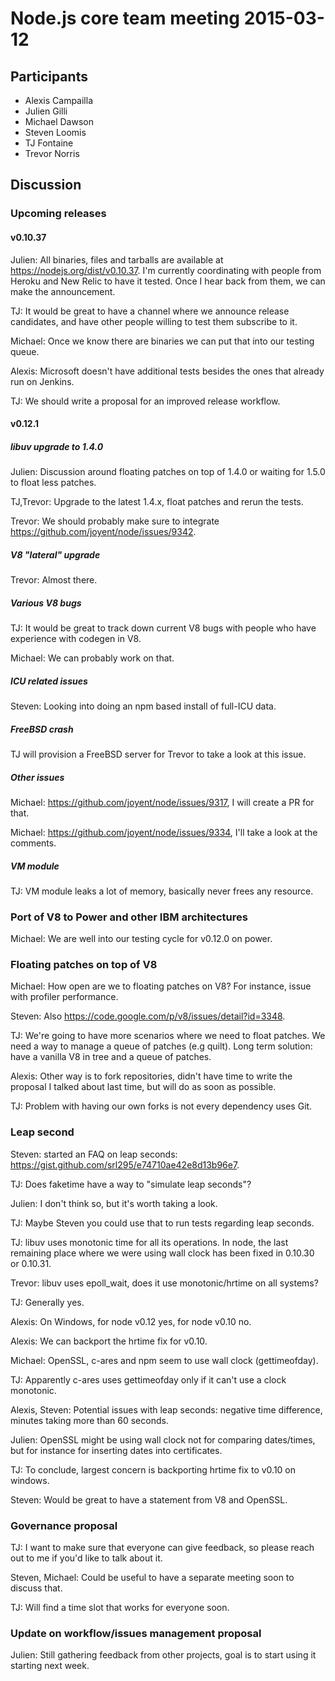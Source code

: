 # Node.js core team meeting 2015-03-12

## Participants

* Alexis Campailla
* Julien Gilli
* Michael Dawson
* Steven Loomis
* TJ Fontaine
* Trevor Norris

## Discussion

### Upcoming releases

#### v0.10.37

Julien: All binaries, files and tarballs are available at
https://nodejs.org/dist/v0.10.37. I'm currently coordinating with people from
Heroku and New Relic to have it tested. Once I hear back from them, we can
make the announcement.

TJ: It would be great to have a channel where we announce release candidates,
and have other people willing to test them subscribe to it.

Michael: Once we know there are binaries we can put that into our testing
queue.

Alexis: Microsoft doesn't have additional tests besides the ones that already
run on Jenkins.

TJ: We should write a proposal for an improved release workflow.

#### v0.12.1

##### libuv upgrade to 1.4.0

Julien: Discussion around floating patches on top of 1.4.0 or waiting for
1.5.0 to float less patches.

TJ,Trevor: Upgrade to the latest 1.4.x, float patches and rerun the tests.

Trevor: We should probably make sure to integrate
https://github.com/joyent/node/issues/9342.

##### V8 "lateral" upgrade

Trevor: Almost there.

##### Various V8 bugs

TJ: It would be great to track down current V8 bugs with people who have
experience with codegen in V8.

Michael: We can probably work on that.

##### ICU related issues

Steven: Looking into doing an npm based install of full-ICU data.

##### FreeBSD crash

TJ will provision a FreeBSD server for Trevor to take a look at this issue.

##### Other issues

Michael: https://github.com/joyent/node/issues/9317, I will create a PR for
that.

Michael: https://github.com/joyent/node/issues/9334, I'll take a look at the
comments.

##### VM module

TJ: VM module leaks a lot of memory, basically never frees any resource.

### Port of V8 to Power and other IBM architectures

Michael: We are well into our testing cycle for v0.12.0 on power.

### Floating patches on top of V8

Michael: How open are we to floating patches on V8? For instance, issue
with profiler performance.

Steven: Also https://code.google.com/p/v8/issues/detail?id=3348.

TJ: We're going to have more scenarios where we need to float patches. We need
a way to manage a queue of patches (e.g quilt). Long term solution: have a
vanilla V8 in tree and a queue of patches.

Alexis: Other way is to fork repositories, didn't have time to write the
proposal I talked about last time, but will do as soon as possible.

TJ: Problem with having our own forks is not every dependency uses Git.

### Leap second

Steven: started an FAQ on leap seconds:
https://gist.github.com/srl295/e74710ae42e8d13b96e7.

TJ: Does faketime have a way to "simulate leap seconds"?

Julien: I don't think so, but it's worth taking a look.

TJ: Maybe Steven you could use that to run tests regarding leap seconds.

TJ: libuv uses monotonic time for all its operations. In node, the last
remaining place where we were using wall clock has been fixed in 0.10.30 or
0.10.31.

Trevor: libuv uses epoll_wait, does it use monotonic/hrtime on all
systems?

TJ: Generally yes.

Alexis: On Windows, for node v0.12 yes, for node v0.10 no.

Alexis: We can backport the hrtime fix for v0.10.

Michael: OpenSSL, c-ares and npm seem to use wall clock (gettimeofday).

TJ: Apparently c-ares uses gettimeofday only if it can't use a clock
monotonic.

Alexis, Steven: Potential issues with leap seconds: negative time difference,
minutes taking more than 60 seconds.

Julien: OpenSSL might be using wall clock not for comparing dates/times, but
for instance for inserting dates into certificates.

TJ: To conclude, largest concern is backporting hrtime fix to v0.10 on
windows.

Steven: Would be great to have a statement from V8 and OpenSSL.

### Governance proposal

TJ: I want to make sure that everyone can give feedback, so please reach out
to me if you'd like to talk about it.

Steven, Michael: Could be useful to have a separate meeting soon to discuss
that.

TJ: Will find a time slot that works for everyone soon.

### Update on workflow/issues management proposal

Julien: Still gathering feedback from other projects, goal is to start using
it starting next week.
